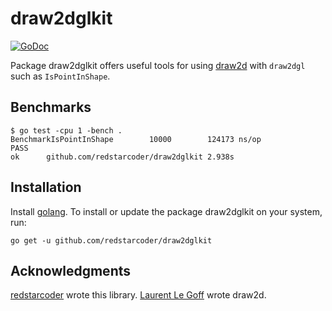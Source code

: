 draw2dglkit
======
[![GoDoc](https://godoc.org/github.com/redstarcoder/draw2dglkit?status.svg)](https://godoc.org/github.com/redstarcoder/draw2dglkit)

Package draw2dglkit offers useful tools for using [draw2d](https://github.com/llgcode/draw2d) with `draw2dgl` such as `IsPointInShape`.

Benchmarks
---------------

```
$ go test -cpu 1 -bench .
BenchmarkIsPointInShape 	   10000	    124173 ns/op
PASS
ok  	github.com/redstarcoder/draw2dglkit	2.938s
```

Installation
---------------

Install [golang](http://golang.org/doc/install). To install or update the package draw2dglkit on your system, run:

```
go get -u github.com/redstarcoder/draw2dglkit
```

Acknowledgments
---------------

[redstarcoder](https://github.com/redstarcoder) wrote this library.
[Laurent Le Goff](https://github.com/llgcode) wrote draw2d.


